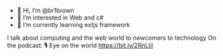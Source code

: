 - 👋 Hi, I’m @br1brown
- 👀 I’m interested in Web and c#
- 🌱 I’m currently learning extjs framework

I talk about computing and the web world to newcomers to technology
On the podcast: 🎙 Eye on the world https://bit.ly/2RnLlil
